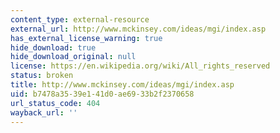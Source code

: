 ```yaml
---
content_type: external-resource
external_url: http://www.mckinsey.com/ideas/mgi/index.asp
has_external_license_warning: true
hide_download: true
hide_download_original: null
license: https://en.wikipedia.org/wiki/All_rights_reserved
status: broken
title: http://www.mckinsey.com/ideas/mgi/index.asp
uid: b7478a35-39e1-41d0-ae69-33b2f2370658
url_status_code: 404
wayback_url: ''
---
```

